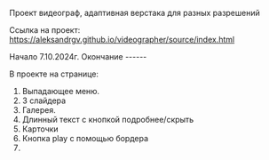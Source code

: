 Проект видеограф, адаптивная верстака для разных разрешений

Ссылка на проект: https://aleksandrgv.github.io/videographer/source/index.html

Начало 7.10.2024г.
Окончание ------

В проекте на странице:
1. Выпадающее меню.
2. 3 слайдера
3. Галерея.
4. Длинный текст с кнопкой подробнее/скрыть
5. Карточки
6. Кнопка play с помощью бордера
7. 


